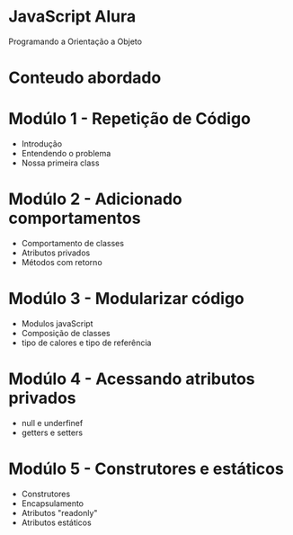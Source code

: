 # JavaScript Alura
 Programando a Orientação a Objeto

# Conteudo abordado

# Modúlo 1 - Repetição de Código
- Introdução
- Entendendo o problema
- Nossa primeira class
 
# Modúlo 2 - Adicionado comportamentos
 - Comportamento de classes
 - Atributos privados
 - Métodos com retorno

# Modúlo 3 - Modularizar código
  - Modulos javaScript
  - Composição de classes
  - tipo de calores e tipo de referência

  # Modúlo 4 - Acessando atributos privados
  - null e underfinef
  - getters e setters

 # Modúlo  5 - Construtores e estáticos
 - Construtores
 - Encapsulamento
 - Atributos "readonly"
 - Atributos estáticos
